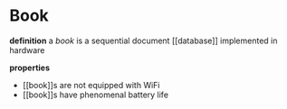 # Book

**definition** a _book_ is a sequential document [[database]] implemented in hardware

**properties**

- [[book]]s are not equipped with WiFi
- [[book]]s have phenomenal battery life
